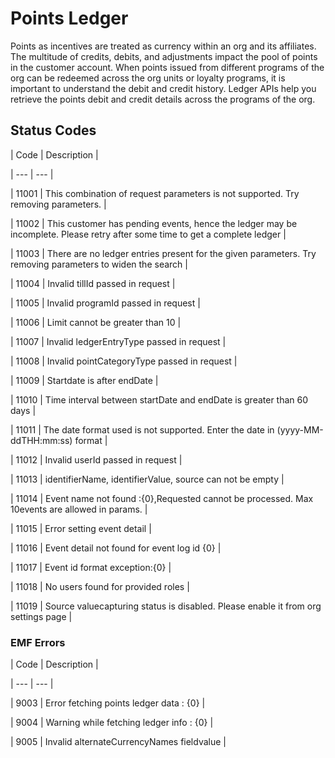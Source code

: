 # Points Ledger

Points as incentives are treated as currency within an org and its affiliates. The multitude of credits, debits, and adjustments impact the pool of points in the customer account. When points issued from different programs of the org can be redeemed across the org units or loyalty programs, it is important to understand the debit and credit history. Ledger APIs help you retrieve the points debit and credit details across the programs of the org.

## Status Codes

| Code | Description |

| --- | --- |

| 11001 | This combination of request parameters is not supported. Try removing parameters. |

| 11002 | This customer has pending events, hence the ledger may be incomplete. Please retry after some time to get a complete ledger |

| 11003 | There are no ledger entries present for the given parameters. Try removing parameters to widen the search |

| 11004 | Invalid tillId passed in request |

| 11005 | Invalid programId passed in request |

| 11006 | Limit cannot be greater than 10 |

| 11007 | Invalid ledgerEntryType passed in request |

| 11008 | Invalid pointCategoryType passed in request |

| 11009 | Startdate is after endDate |

| 11010 | Time interval between startDate and endDate is greater than 60 days |

| 11011 | The date format used is not supported. Enter the date in (yyyy-MM-ddTHH:mm:ss) format |

| 11012 | Invalid userId passed in request |

| 11013 | identifierName, identifierValue, source can not be empty |

| 11014 | Event name not found :{0},Requested cannot be processed. Max 10events are allowed in params. |

| 11015 | Error setting event detail |

| 11016 | Event detail not found for event log id {0} |

| 11017 | Event id format exception:{0} |

| 11018 | No users found for provided roles |

| 11019 | Source valuecapturing status is disabled. Please enable it from org settings page |



### EMF Errors

| Code | Description |

| --- | --- |

| 9003 | Error fetching points ledger data : {0} |

| 9004 | Warning while fetching ledger info : {0} |

| 9005 | Invalid alternateCurrencyNames fieldvalue |

